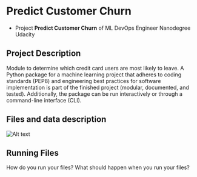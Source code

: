 # Predict Customer Churn

- Project **Predict Customer Churn** of ML DevOps Engineer Nanodegree Udacity

## Project Description
Module to determine which credit card users are most likely to leave. A Python package for a machine learning project that adheres to coding standards (PEP8) and engineering best practices for software implementation is part of the finished project (modular, documented, and tested). Additionally, the package can be run interactively or through a command-line interface (CLI).

## Files and data description
![Alt text](images/tree_dir.png?raw=true "Title")

## Running Files
How do you run your files? What should happen when you run your files?



